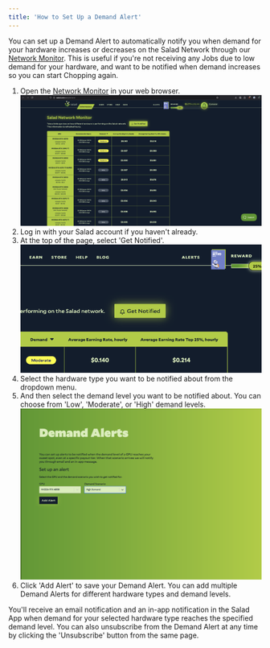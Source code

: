 ```yaml
---
title: 'How to Set Up a Demand Alert'
---
```


You can set up a Demand Alert to automatically notify you when demand for your hardware increases or decreases on the
Salad Network through our [Network Monitor](/docs/faq/community/network-monitor). This is useful if you're not receiving
any Jobs due to low demand for your hardware, and want to be notified when demand increases so you can start Chopping
again.

1. Open the [Network Monitor](https://salad.com/earn/demand) in your web browser.
   ![Screenshot of the Salad Network Monitor in a web browser](../../../../content/images/guides/using-salad/how-to-set-up-a-demand-alert-1.png)
2. Log in with your Salad account if you haven't already.
3. At the top of the page, select 'Get Notified'.
   ![finding the Get Notified button on the Salad Network Monitor](../../../../content/images/guides/using-salad/how-to-set-up-a-demand-alert-2.png)
4. Select the hardware type you want to be notified about from the dropdown menu.
5. And then select the demand level you want to be notified about. You can choose from 'Low', 'Moderate', or 'High'
   demand levels.
   ![Screenshot showing the Demand Alert configuration options](../../../../content/images/guides/using-salad/how-to-set-up-a-demand-alert-3.png)
6. Click 'Add Alert' to save your Demand Alert. You can add multiple Demand Alerts for different hardware types and
   demand levels.

You'll receive an email notification and an in-app notification in the Salad App when demand for your selected hardware
type reaches the specified demand level. You can also unsubscribe from the Demand Alert at any time by clicking the
'Unsubscribe' button from the same page.
